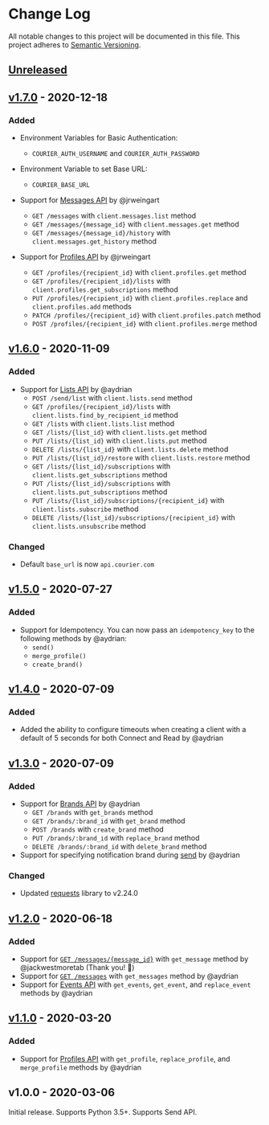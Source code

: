 # Change Log

All notable changes to this project will be documented in this file.
This project adheres to [Semantic Versioning](http://semver.org/).

## [Unreleased][unreleased]

## [v1.7.0] - 2020-12-18

### Added

- Environment Variables for Basic Authentication:
  - `COURIER_AUTH_USERNAME` and `COURIER_AUTH_PASSWORD`
- Environment Variable to set Base URL:
  - `COURIER_BASE_URL`
- Support for [Messages API](https://docs.courier.com/reference/messages-api) by @jrweingart

  - `GET /messages` with `client.messages.list` method
  - `GET /messages/{message_id}` with `client.messages.get` method
  - `GET /messages/{message_id}/history` with `client.messages.get_history` method

- Support for [Profiles API](https://docs.courier.com/reference/profiles-api) by @jrweingart
  - `GET /profiles/{recipient_id}` with `client.profiles.get` method
  - `GET /profiles/{recipient_id}/lists` with `client.profiles.get_subscriptions` method
  - `PUT /profiles/{recipient_id}` with `client.profiles.replace` and `client.profiles.add` methods
  - `PATCH /profiles/{recipient_id}` with `client.profiles.patch` method
  - `POST /profiles/{recipient_id}` with `client.profiles.merge` method

## [v1.6.0] - 2020-11-09

### Added

- Support for [Lists API](https://docs.courier.com/reference/lists-api) by @aydrian
  - `POST /send/list` with `client.lists.send` method
  - `GET /profiles/{recipient_id}/lists` with `client.lists.find_by_recipient_id` method
  - `GET /lists` with `client.lists.list` method
  - `GET /lists/{list_id}` with `client.lists.get` method
  - `PUT /lists/{list_id}` with `client.lists.put` method
  - `DELETE /lists/{list_id}` with `client.lists.delete` method
  - `PUT /lists/{list_id}/restore` with `client.lists.restore` method
  - `GET /lists/{list_id}/subscriptions` with `client.lists.get_subscriptions` method
  - `PUT /lists/{list_id}/subscriptions` with `client.lists.put_subscriptions` method
  - `PUT /lists/{list_id}/subscriptions/{recipient_id}` with `client.lists.subscribe` method
  - `DELETE /lists/{list_id}/subscriptions/{recipient_id}` with `client.lists.unsubscribe` method

### Changed

- Default `base_url` is now `api.courier.com`

## [v1.5.0] - 2020-07-27

### Added

- Support for Idempotency. You can now pass an `idempotency_key` to the following methods by @aydrian:
  - `send()`
  - `merge_profile()`
  - `create_brand()`

## [v1.4.0] - 2020-07-09

### Added

- Added the ability to configure timeouts when creating a client with a default of 5 seconds for both
  Connect and Read by @aydrian

## [v1.3.0] - 2020-07-09

### Added

- Support for [Brands API](https://docs.courier.com/reference/brands-api) by @aydrian
  - `GET /brands` with `get_brands` method
  - `GET /brands/:brand_id` with `get_brand` method
  - `POST /brands` with `create_brand` method
  - `PUT /brands/:brand_id` with `replace_brand` method
  - `DELETE /brands/:brand_id` with `delete_brand` method
- Support for specifying notification brand during [send](https://docs.courier.com/reference/send-api#sendmessage) by @aydrian

### Changed

- Updated [requests](https://pypi.org/project/requests/) library to v2.24.0

## [v1.2.0] - 2020-06-18

### Added

- Support for [`GET /messages/{message_id}`](https://docs.courier.com/reference/messages-api#getmessagebyid) with `get_message` method by @jackwestmoretab (Thank you! :tada:)
- Support for [`GET /messages`](https://docs.courier.com/reference/messages-api#getmessages) with `get_messages` method by @aydrian
- Support for [Events API](https://docs.courier.com/reference/events-api) with `get_events`, `get_event`, and `replace_event` methods by @aydrian

## [v1.1.0] - 2020-03-20

### Added

- Support for [Profiles API](https://docs.courier.com/reference/profiles-api) with `get_profile`, `replace_profile`, and `merge_profile` methods by @aydrian

## v1.0.0 - 2020-03-06

Initial release. Supports Python 3.5+. Supports Send API.

[unreleased]: https://github.com/trycourier/courier-python/compare/v1.7.0...HEAD
[v1.7.0]: https://github.com/trycourier/courier-python/compare/v1.6.0...v1.7.0
[v1.6.0]: https://github.com/trycourier/courier-python/compare/v1.5.0...v1.6.0
[v1.5.0]: https://github.com/trycourier/courier-python/compare/v1.4.0...v1.5.0
[v1.4.0]: https://github.com/trycourier/courier-python/compare/v1.3.0...v1.4.0
[v1.3.0]: https://github.com/trycourier/courier-python/compare/v1.2.0...v1.3.0
[v1.2.0]: https://github.com/trycourier/courier-python/compare/v1.1.0...v1.2.0
[v1.1.0]: https://github.com/trycourier/courier-python/compare/v1.0.0...v1.1.0
